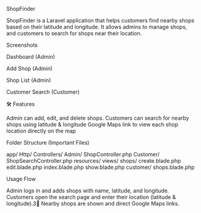  ShopFinder

ShopFinder is a Laravel application that helps customers find nearby shops based on their latitude and longitude. It allows admins to manage shops, and customers to search for shops near their location.

Screenshots

Dashboard (Admin)



Add Shop (Admin)



Shop List (Admin)



Customer Search (Customer)



🛠️ Features

Admin can add, edit, and delete shops. 
Customers can search for nearby shops using latitude & longitude
Google Maps link to view each shop location directly on the map

 Folder Structure (Important Files)

app/
    Http/
        Controllers/
            Admin/
                ShopController.php
            Customer/
                ShopSearchController.php
resources/
    views/
        shops/
            create.blade.php
            edit.blade.php
            index.blade.php
            show.blade.php
        customer/
            shops.blade.php

 Usage Flow

Admin logs in and adds shops with name, latitude, and longitude.
Customers open the search page and enter their location (latitude & longitude).3⃣ Nearby shops are shown and direct Google Maps links.



